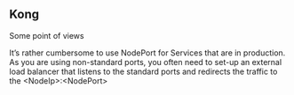 ## Kong 

Some point of views 

It’s rather cumbersome to use NodePort for Services that are in production.</br>
As you are using non-standard ports, you often need to set-up an external load balancer that listens to the standard 
ports and redirects the traffic to the \<NodeIp\>:\<NodePort\>
